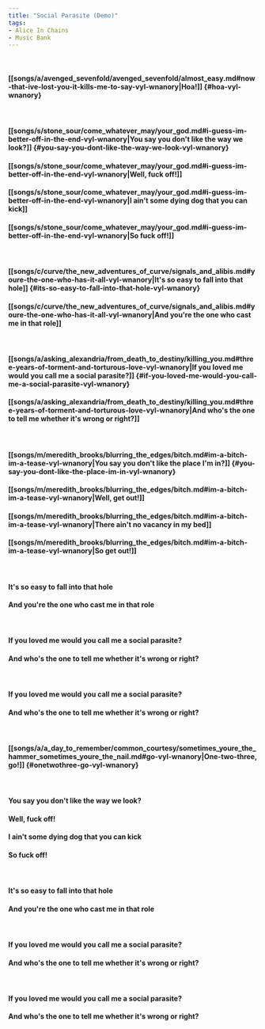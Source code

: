 ```yaml
---
title: "Social Parasite (Demo)"
tags:
- Alice In Chains
- Music Bank
---
```

&nbsp;
#### [[songs/a/avenged_sevenfold/avenged_sevenfold/almost_easy.md#now-that-ive-lost-you-it-kills-me-to-say-vyl-wnanory|Hoa!]] {#hoa-vyl-wnanory}
&nbsp;
#### [[songs/s/stone_sour/come_whatever_may/your_god.md#i-guess-im-better-off-in-the-end-vyl-wnanory|You say you don't like the way we look?]] {#you-say-you-dont-like-the-way-we-look-vyl-wnanory}
#### [[songs/s/stone_sour/come_whatever_may/your_god.md#i-guess-im-better-off-in-the-end-vyl-wnanory|Well, fuck off!]]
#### [[songs/s/stone_sour/come_whatever_may/your_god.md#i-guess-im-better-off-in-the-end-vyl-wnanory|I ain't some dying dog that you can kick]]
#### [[songs/s/stone_sour/come_whatever_may/your_god.md#i-guess-im-better-off-in-the-end-vyl-wnanory|So fuck off!]]
&nbsp;
#### [[songs/c/curve/the_new_adventures_of_curve/signals_and_alibis.md#youre-the-one-who-has-it-all-vyl-wnanory|It's so easy to fall into that hole]] {#its-so-easy-to-fall-into-that-hole-vyl-wnanory}
#### [[songs/c/curve/the_new_adventures_of_curve/signals_and_alibis.md#youre-the-one-who-has-it-all-vyl-wnanory|And you're the one who cast me in that role]]
&nbsp;
#### [[songs/a/asking_alexandria/from_death_to_destiny/killing_you.md#three-years-of-torment-and-torturous-love-vyl-wnanory|If you loved me would you call me a social parasite?]] {#if-you-loved-me-would-you-call-me-a-social-parasite-vyl-wnanory}
#### [[songs/a/asking_alexandria/from_death_to_destiny/killing_you.md#three-years-of-torment-and-torturous-love-vyl-wnanory|And who's the one to tell me whether it's wrong or right?]]
&nbsp;
#### [[songs/m/meredith_brooks/blurring_the_edges/bitch.md#im-a-bitch-im-a-tease-vyl-wnanory|You say you don't like the place I'm in?]] {#you-say-you-dont-like-the-place-im-in-vyl-wnanory}
#### [[songs/m/meredith_brooks/blurring_the_edges/bitch.md#im-a-bitch-im-a-tease-vyl-wnanory|Well, get out!]]
#### [[songs/m/meredith_brooks/blurring_the_edges/bitch.md#im-a-bitch-im-a-tease-vyl-wnanory|There ain't no vacancy in my bed]]
#### [[songs/m/meredith_brooks/blurring_the_edges/bitch.md#im-a-bitch-im-a-tease-vyl-wnanory|So get out!]]
&nbsp;
#### It's so easy to fall into that hole
#### And you're the one who cast me in that role
&nbsp;
#### If you loved me would you call me a social parasite?
#### And who's the one to tell me whether it's wrong or right?
&nbsp;
#### If you loved me would you call me a social parasite?
#### And who's the one to tell me whether it's wrong or right?
&nbsp;
#### [[songs/a/a_day_to_remember/common_courtesy/sometimes_youre_the_hammer_sometimes_youre_the_nail.md#go-vyl-wnanory|One-two-three, go!]] {#onetwothree-go-vyl-wnanory}
&nbsp;
#### You say you don't like the way we look?
#### Well, fuck off!
#### I ain't some dying dog that you can kick
#### So fuck off!
&nbsp;
#### It's so easy to fall into that hole
#### And you're the one who cast me in that role
&nbsp;
#### If you loved me would you call me a social parasite?
#### And who's the one to tell me whether it's wrong or right?
&nbsp;
#### If you loved me would you call me a social parasite?
#### And who's the one to tell me whether it's wrong or right?
